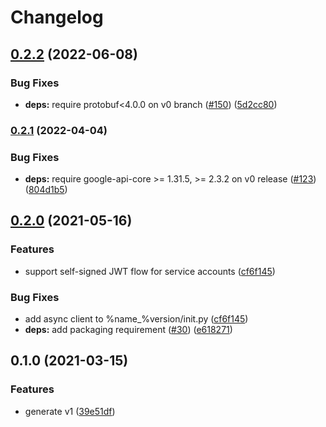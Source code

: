 # Changelog

## [0.2.2](https://github.com/googleapis/python-managed-identities/compare/v0.2.1...v0.2.2) (2022-06-08)


### Bug Fixes

* **deps:** require protobuf<4.0.0 on v0 branch ([#150](https://github.com/googleapis/python-managed-identities/issues/150)) ([5d2cc80](https://github.com/googleapis/python-managed-identities/commit/5d2cc805a6bcd5011945158b35f4552469f0b7d6))

### [0.2.1](https://github.com/googleapis/python-managed-identities/compare/v0.2.0...v0.2.1) (2022-04-04)


### Bug Fixes

* **deps:** require google-api-core >= 1.31.5, >= 2.3.2 on v0 release ([#123](https://github.com/googleapis/python-managed-identities/issues/123)) ([804d1b5](https://github.com/googleapis/python-managed-identities/commit/804d1b5bdf97d59d92e98b58aa5a7a281c5fae89))

## [0.2.0](https://www.github.com/googleapis/python-managed-identities/compare/v0.1.0...v0.2.0) (2021-05-16)


### Features

* support self-signed JWT flow for service accounts ([cf6f145](https://www.github.com/googleapis/python-managed-identities/commit/cf6f1456a626433753dafff5700f182497d9b18d))


### Bug Fixes

* add async client to %name_%version/init.py ([cf6f145](https://www.github.com/googleapis/python-managed-identities/commit/cf6f1456a626433753dafff5700f182497d9b18d))
* **deps:** add packaging requirement ([#30](https://www.github.com/googleapis/python-managed-identities/issues/30)) ([e618271](https://www.github.com/googleapis/python-managed-identities/commit/e618271758f0c9a8ed2c2ae8b057f9fc83491724))

## 0.1.0 (2021-03-15)


### Features

* generate v1 ([39e51df](https://www.github.com/googleapis/python-managed-identities/commit/39e51dff89c1577548ea08b6163c0de5c6f7d923))
